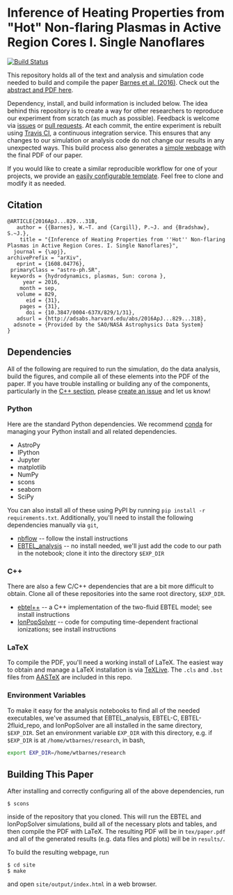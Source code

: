 # Inference of Heating Properties from "Hot" Non-flaring Plasmas in Active Region Cores I. Single Nanoflares
[![Build Status](https://travis-ci.org/rice-solar-physics/hot_plasma_single_nanoflares.svg?branch=master)](https://travis-ci.org/rice-solar-physics/hot_plasma_single_nanoflares)

This repository holds all of the text and analysis and simulation code needed to build and compile the paper [Barnes et al. (2016)](http://adsabs.harvard.edu/abs/2016ApJ...829...31B). Check out the [abstract and PDF here](https://rice-solar-physics.github.io/hot_plasma_single_nanoflares/).

Dependency, install, and build information is included below. The idea behind this repository is to create a way for other researchers to reproduce our experiment from scratch (as much as possible). Feedback is welcome via [issues](https://github.com/rice-solar-physics/hot_plasma_single_nanoflares/issues) or [pull requests](https://github.com/rice-solar-physics/hot_plasma_single_nanoflares/pulls). At each commit, the entire experiment is rebuilt using [Travis CI](https://travis-ci.org/), a continuous integration service. This ensures that any changes to our simulation or analysis code do not change our results in any unexpected ways. This build process also generates a [simple webpage](https://rice-solar-physics.github.io/hot_plasma_single_nanoflares/) with the final PDF of our paper.

If you would like to create a similar reproducible workflow for one of your projects, we provide an [easily configurable template](https://github.com/wtbarnes/astro_paper_template). Feel free to clone and modify it as needed.

## Citation
```
@ARTICLE{2016ApJ...829...31B,
   author = {{Barnes}, W.~T. and {Cargill}, P.~J. and {Bradshaw}, S.~J.},
    title = "{Inference of Heating Properties from ''Hot'' Non-flaring Plasmas in Active Region Cores. I. Single Nanoflares}",
  journal = {\apj},
archivePrefix = "arXiv",
   eprint = {1608.04776},
 primaryClass = "astro-ph.SR",
 keywords = {hydrodynamics, plasmas, Sun: corona },
     year = 2016,
    month = sep,
   volume = 829,
      eid = {31},
    pages = {31},
      doi = {10.3847/0004-637X/829/1/31},
   adsurl = {http://adsabs.harvard.edu/abs/2016ApJ...829...31B},
  adsnote = {Provided by the SAO/NASA Astrophysics Data System}
}
```

## Dependencies
All of the following are required to run the simulation, do the data analysis, build the figures, and compile all of these elements into the PDF of the paper. If you have trouble installing or building any of the components, particularly in the [C++ section](#cc), please [create an issue](https://github.com/rice-solar-physics/hot_plasma_single_nanoflares/issues) and let us know!

### Python
Here are the standard Python dependencies. We recommend [conda](https://www.continuum.io/downloads) for managing your Python install and all related dependencies.

* AstroPy
* IPython
* Jupyter
* matplotlib
* NumPy
* scons
* seaborn
* SciPy

You can also install all of these using PyPI by running `pip install -r requirements.txt`. Additionally, you'll need to install the following dependencies manually via `git`,

* [nbflow](https://github.com/jhamrick/nbflow) -- follow the install instructions
* [EBTEL_analysis](https://github.com/wtbarnes/EBTEL_analysis) -- no install needed, we'll just add the code to our path in the notebook; clone it into the directory `$EXP_DIR`

### C++
There are also a few C/C++ dependencies that are a bit more difficult to obtain. Clone all of these repositories into the same root directory, `$EXP_DIR`.

* [ebtel++](https://github.com/rice-solar-physics/ebtelPlusPlus) -- a C++ implementation of the two-fluid EBTEL model; see install instructions
* [IonPopSolver](https://github.com/rice-solar-physics/IonPopSolver) -- code for computing time-dependent fractional ionizations; see install instructions

### LaTeX
To compile the PDF, you'll need a working install of LaTeX. The easiest way to obtain and manage a LaTeX installation is via [TeXLive](https://www.tug.org/texlive/acquire.html). The `.cls` and `.bst` files from [AASTeX](http://journals.aas.org/authors/aastex.html) are included in this repo.

### Environment Variables
To make it easy for the analysis notebooks to find all of the needed executables, we've assumed that EBTEL_analysis, EBTEL-C, EBTEL-2fluid_repo, and IonPopSolver are all installed in the same directory, `$EXP_DIR`. Set an environment variable `EXP_DIR` with this directory, e.g. if `$EXP_DIR` is at `/home/wtbarnes/research`, in bash,
```bash
export EXP_DIR=/home/wtbarnes/research
```

## Building This Paper
After installing and correctly configuring all of the above dependencies, run
```Shell
$ scons
```
inside of the repository that you cloned. This will run the EBTEL and IonPopSolver simulations, build all of the necessary plots and tables, and then compile the PDF with LaTeX. The resulting PDF will be in `tex/paper.pdf` and all of the generated results (e.g. data files and plots) will be in `results/`.

To build the resulting webpage, run
```Shell
$ cd site
$ make
```
and open `site/output/index.html` in a web browser.
